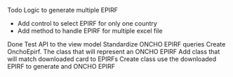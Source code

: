 ﻿Todo
Logic to generate multiple EPIRF
 - Add control to select EPIRF for only one country
 - Add method to handle EPIRF for multiple excel file

Done
Test API to the view model
Standardize ONCHO EPIRF queries
Create OnchoEpirf. The class that will represent an ONCHO EPIRF
Add class that will match downloaded card to EPIRFs
Create class use the downloaded EPIRF to generate and ONCHO EPIRF
